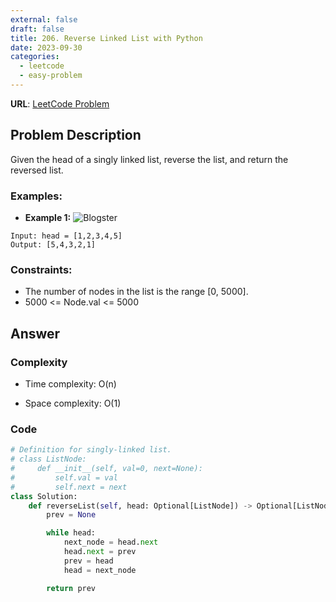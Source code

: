 ```yaml
---
external: false
draft: false
title: 206. Reverse Linked List with Python
date: 2023-09-30
categories:
  - leetcode
  - easy-problem
---
```


**URL**: [LeetCode Problem](https://leetcode.com/problems/contains-duplicate/description/)

## Problem Description

Given the head of a singly linked list, reverse the list, and return the reversed list.

### Examples:

- **Example 1:**
  ![Blogster](/images/reverse-linked-list.png)

```plaintext
Input: head = [1,2,3,4,5]
Output: [5,4,3,2,1]
```

### Constraints:

- The number of nodes in the list is the range [0, 5000].
- 5000 <= Node.val <= 5000

## Answer

### Complexity

- Time complexity: O(n)

- Space complexity: O(1)

### Code

```python
# Definition for singly-linked list.
# class ListNode:
#     def __init__(self, val=0, next=None):
#         self.val = val
#         self.next = next
class Solution:
    def reverseList(self, head: Optional[ListNode]) -> Optional[ListNode]:
        prev = None

        while head:
            next_node = head.next
            head.next = prev
            prev = head
            head = next_node

        return prev
```
